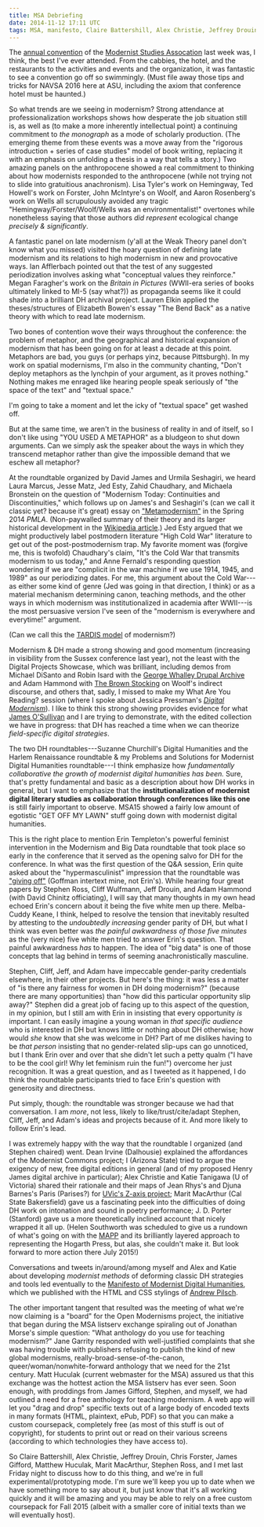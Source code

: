 ```yaml
---
title: MSA Debriefing
date: 2014-11-12 17:11 UTC
tags: MSA, manifesto, Claire Battershill, Alex Christie, Jeffrey Drouin, Chris Forster, James Gifford, Matthew Huculak, Marit MacArthur, Andrew Pilsch, Stephen Ross, Katie Tanigawa
---
```


The [annual convention](http://msa.press.jhu.edu/conferences/msa16/) of the [Modernist Studies Assocation](http://msa.press.jhu.edu/index.html) last week was, I think, the best I've ever attended. From the cabbies, the hotel, and the restaurants to the activities and events and the organization, it was fantastic to see a convention go off so swimmingly. (Must file away those tips and tricks for NAVSA 2016 here at ASU, including the axiom that conference hotel must be haunted.) 

So what trends are we seeing in modernism? Strong attendance at professionalization workshops shows how desperate the job situation still is, as well as (to make a more inherently intellectual point) a continuing commitment to _the monograph_ as a mode of scholarly production. (The emerging theme from these events was a move away from the "rigorous introduction + series of case studies" model of book writing, replacing it with an emphasis on unfolding a thesis in a way that tells a story.) Two amazing panels on the anthropocene showed a real commitment to thinking about how modernists responded to the anthropocene (while not trying not to slide into gratuitious anachronism). Lisa Tyler's work on Hemingway, Ted Howell's work on Forster, John McIntyre's on Woolf, and Aaron Rosenberg's work on Wells all scrupulously avoided any tragic "Hemingway/Forster/Woolf/Wells was an environmentalist!" overtones while nonetheless saying that those authors _did represent_ ecological change _precisely & significantly_.

A fantastic panel on late modernism (y'all at the Weak Theory panel don't know what you missed) visited the hoary question of defining late modernism and its relations to high modernism in new and provocative ways. Ian Afflerbach pointed out that the test of any suggested periodization involves asking what "conceptual values they reinforce." Megan Faragher's work on the _Britain in Pictures_ (WWII-era series of books ultimately linked to MI-5 (say what?)) as propaganda seems like it could shade into a brilliant DH archival project. Lauren Elkin applied the theses/structures of Elizabeth Bowen's essay "The Bend Back" as a native theory with which to read late modernism.

Two bones of contention wove their ways throughout the conference: the problem of metaphor, and the geographical and historical expansion of modernism that has been going on for at least a decade at this point. Metaphors are bad, you guys (or perhaps yinz, because Pittsburgh). In my work on spatial modernisms, I'm also in the community chanting, "Don't deploy metaphors as the lynchpin of your argument, as it proves nothing." Nothing makes me enraged like hearing people speak seriously of "the space of the text" and "textual space." 

I'm going to take a moment and let the icky of "textual space" get washed off.

But at the same time, we aren't in the business of reality in and of itself, so I don't like using "YOU USED A METAPHOR" as a bludgeon to shut down arguments. Can we simply ask the speaker about the ways in which they transcend metaphor rather than give the impossible demand that we eschew all metaphor?

At the roundtable organized by David James and Urmila Seshagiri, we heard Laura Marcus, Jesse Matz, Jed Esty, Zahid Chaudhary, and Michaela Bronstein on the question of "Modernism Today: Continuities and Discontinuities," which follows up on James's and Seshagiri's (can we call it classic yet? because it's great) essay on ["Metamodernism"](http://www.mlajournals.org/doi/abs/10.1632/pmla.2014.129.1.87) in the Spring 2014 _PMLA_. (Non-paywalled summary of their theory and its larger historical development in the [Wikipedia article](http://en.wikipedia.org/wiki/Metamodernism).) Jed Esty argued that we might productively label postmodern literature "High Cold War" literature to get out of the post-postmodernism trap. My favorite moment was (forgive me, this is twofold) Chaudhary's claim, "It's the Cold War that transmits modernism to us today," and Anne Fernald's responding question wondering if we are "complicit in the war machine if we use 1914, 1945, and 1989" as our periodizing dates. For me, this argument about the Cold War---as either some kind of genre (Jed was going in that direction, I think) or as a material mechanism determining canon, teaching methods, and the other ways in which modernism was institutionalized in academia after WWII---is the most persuasive version I've seen of the "modernism is everywhere and everytime!" argument. 

(Can we call this the [TARDIS model](http://tardis.wikia.com/wiki/TARDIS) of modernism?)

Modernism & DH made a strong showing and good momentum (increasing in visibility from the Sussex conference last year), not the least with the Digital Projects Showcase, which was brilliant, including demos from Michael DiSanto and Robin Isard with the [George Whalley Drupal Archive](http://www.georgewhalley.ca/gwp/) and Adam Hammond with [The Brown Stocking](http://brownstocking.org/about/creators.html) on Woolf's indirect discourse, and others that, sadly, I missed to make my What Are You Reading? session (where I spoke about Jessica Pressman's [_Digital Modernism_](http://ukcatalogue.oup.com/product/9780199937103.do)). I like to think this strong showing provides evidence for what [James O'Sullivan](http://josullivan.org/) and I are trying to demonstrate, with the edited collection we have in progress: that DH has reached a time when we can theorize _field-specific digital strategies_. 

The two DH roundtables---Suzanne Churchill's Digital Humanities and the Harlem Renaissance roundtable & my Problems and Solutions for Modernist Digital Humanities roundtable---I think emphasize how _fundamentally collaborative the growth of modernist digital humanities has been._ Sure, that's pretty fundamental and basic as a description about how DH works in general, but I want to emphasize that the **institutionalization of modernist digital literary studies as collaboration through conferences like this one** is still fairly important to observe. MSA15 showed a fairly low amount of egotistic "GET OFF MY LAWN" stuff going down with modernist digital humanities.

This is the right place to mention Erin Templeton's powerful feminist intervention in the Modernism and Big Data roundtable that took place so early in the conference that it served as the opening salvo for DH for the conference. In what was the first question of the Q&A session, Erin quite asked about the "hypermasculinist" impression that the roundtable was ["giving off"](http://books.google.com/books?id=9yiMAgAAQBAJ&pg=PA335&lpg=PA335&dq=goffman+giving+off&source=bl&ots=G4Cmm26MNK&sig=_0MQM4Qsn9wPzEGLnf3voYrdOQA&hl=en&sa=X&ei=54NnVJ_bDsn2igKIhoHoDg&ved=0CFcQ6AEwCQ#v=onepage&q=goffman%20giving%20off&f=false) (Goffman intertext mine, not Erin's). While hearing four great papers by Stephen Ross, Cliff Wulfmann, Jeff Drouin, and Adam Hammond (with David Chinitz officiating), I will say that many thoughts in my own head echoed Erin's concern about it being the five white men up there. Melba-Cuddy Keane, I think, helped to resolve the tension that inevitably resulted by attesting to the _undoubtedly increasing_ gender parity of DH, but what I think was even better was _the painful awkwardness of those five minutes_ as the (very nice) five white men tried to answer Erin's question. That painful awkwardness _has_ to happen. The idea of "big data" is one of those concepts that lag behind in terms of seeming anachronistically masculine.

Stephen, Cliff, Jeff, and Adam have impeccable gender-parity credentials elsewhere, in their other projects. But here's the thing: it was less a matter of "is there any fairness for women in DH doing modernism?" (because there are many opportunities) than "how did this particular opportunity slip away?" Stephen did a great job of facing up to this aspect of the question, in my opinion, but I still am with Erin in insisting that every opportunity _is_ important. I can easily imagine a young woman in _that specific audience_ who is interested in DH but knows little or nothing about DH otherwise; how would _she_ know that she was welcome in DH? Part of me dislikes having to be _that person_ insisting that no gender-related slip-ups can go unnoticed, but I thank Erin over and over that she didn't let such a petty qualm ("I have to be the cool girl! Why let feminism ruin the fun!") overcome her just recognition. It was a great question, and as I tweeted as it happened, I do think the roundtable participants tried to face Erin's question with generosity and directness. 

Put simply, though: the roundtable was stronger because we had that conversation. I am _more_, not less, likely to like/trust/cite/adapt Stephen, Cliff, Jeff, and Adam's ideas and projects because of it. And more likely to follow Erin's lead.

I was extremely happy with the way that the roundtable I organized (and Stephen chaired) went. Dean Irvine (Dalhousie) explained the affordances of the Modernist Commons project; I (Arizona State) tried to argue the exigency of new, free digital editions in general (and of my proposed Henry James digital archive in particular); Alex Christie and Katie Tanigawa (U of Victoria) shared their rationale and their maps of Jean Rhys's and Djuna Barnes's Paris (Parises?) for [UVic's Z-axis project](http://maker.uvic.ca/category/zaxis/); Marit MacArthur (Cal State Bakersfield) gave us a fascinating peek into the difficulties of doing DH work on intonation and sound in poetry performance; J. D. Porter (Stanford) gave us a more theoretically inclined account that nicely wrapped it all up. (Helen Southworth was scheduled to give us a rundown of what's going on with the [MAPP](http://mapp.omeka.net/pubs) and its brilliantly layered approach to representing the Hogarth Press, but alas, she couldn't make it. But look forward to more action there July 2015!)

Conversations and tweets in/around/among myself and Alex and Katie about developing _modernist methods_ of deforming classic DH strategies and tools led eventually to the [Manifesto of Modernist Digital Humanities](http://www.shawnaross.com/manifesto/), which we published with the HTML and CSS stylings of [Andrew Pilsch](http://andrew.pilsch.com). 

The other important tangent that resulted was the meeting of what we're now claiming is a "board" for the Open Modernisms project, the initiative that began during the MSA listserv exchange spiraling out of Jonathan Morse's simple question: "What anthology do you use for teaching modernism?" Jane Garrity responded with well-justified complaints that she was having trouble with publishers refusing to publish the kind of new global modernisms, really-broad-sense-of-the-canon, queer/woman/nonwhite-forward anthology that we need for the 21st century. Matt Huculak (current webmaster for the MSA) assured us that this exchange was the hottest action the MSA listserv has ever seen. Soon enough, with proddings from James Gifford, Stephen, and myself, we had outlined a need for a free anthology for teaching modernism. A web app will let you "drag and drop" specific texts out of a large body of encoded texts in many formats (HTML, plaintext, ePub, PDF) so that you can make a custom coursepack, completely free (as most of this stuff is out of copyright), for students to print out or read on their various screens (according to which technologies they have access to).

So Claire Battershill, Alex Christie, Jeffrey Drouin, Chris Forster, James Gifford, Matthew Huculak, Marit MacArthur, Stephen Ross, and I met last Friday night to discuss how to do this thing, and we're in full experimental/prototyping mode. I'm sure we'll keep you up to date when we have something more to say about it, but just know that it's all working quickly and it will be amazing and you may be able to rely on a free custom coursepack for Fall 2015 (albeit with a smaller core of initial texts than we will eventually host).